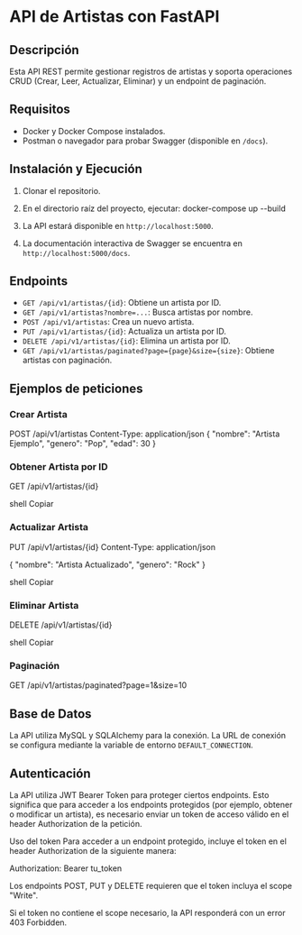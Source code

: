 # API de Artistas con FastAPI

## Descripción
Esta API REST permite gestionar registros de artistas y soporta operaciones CRUD (Crear, Leer, Actualizar, Eliminar) y un endpoint de paginación.

## Requisitos
- Docker y Docker Compose instalados.
- Postman o navegador para probar Swagger (disponible en `/docs`).

## Instalación y Ejecución

1. Clonar el repositorio.
2. En el directorio raíz del proyecto, ejecutar: docker-compose up --build

3. La API estará disponible en `http://localhost:5000`.
4. La documentación interactiva de Swagger se encuentra en `http://localhost:5000/docs`.

## Endpoints
- `GET /api/v1/artistas/{id}`: Obtiene un artista por ID.
- `GET /api/v1/artistas?nombre=...`: Busca artistas por nombre.
- `POST /api/v1/artistas`: Crea un nuevo artista.
- `PUT /api/v1/artistas/{id}`: Actualiza un artista por ID.
- `DELETE /api/v1/artistas/{id}`: Elimina un artista por ID.
- `GET /api/v1/artistas/paginated?page={page}&size={size}`: Obtiene artistas con paginación.

## Ejemplos de peticiones

### Crear Artista
POST /api/v1/artistas Content-Type: application/json
{ "nombre": "Artista Ejemplo", "genero": "Pop", "edad": 30 }

### Obtener Artista por ID
GET /api/v1/artistas/{id}

shell
Copiar

### Actualizar Artista
PUT /api/v1/artistas/{id} Content-Type: application/json

{ "nombre": "Artista Actualizado", "genero": "Rock" }

shell
Copiar

### Eliminar Artista
DELETE /api/v1/artistas/{id}

shell
Copiar

### Paginación
GET /api/v1/artistas/paginated?page=1&size=10

## Base de Datos

La API utiliza MySQL y SQLAlchemy para la conexión. La URL de conexión se configura mediante la variable de entorno `DEFAULT_CONNECTION`.


 ## Autenticación
 
La API utiliza JWT Bearer Token para proteger ciertos endpoints. Esto significa que para acceder a los endpoints protegidos (por ejemplo, obtener o modificar un artista), es necesario enviar un token de acceso válido en el header Authorization de la petición.

Uso del token
Para acceder a un endpoint protegido, incluye el token en el header Authorization de la siguiente manera:

Authorization: Bearer tu_token

Los endpoints POST, PUT y DELETE requieren que el token incluya el scope "Write".

Si el token no contiene el scope necesario, la API responderá con un error 403 Forbidden.




